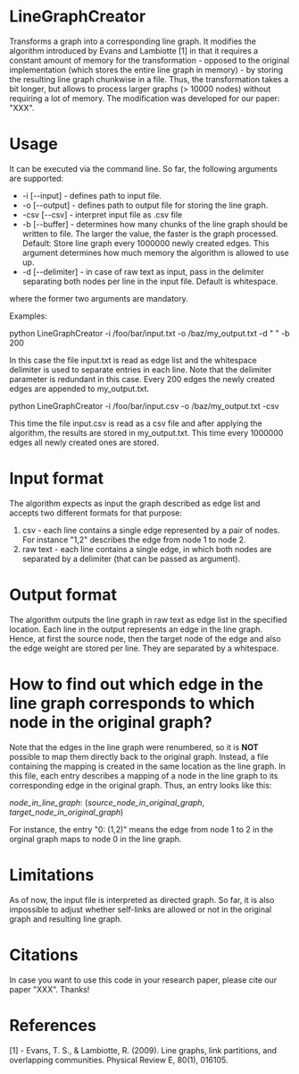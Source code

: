 LineGraphCreator
================
Transforms a graph into a corresponding line graph.
It modifies the algorithm introduced by Evans and Lambiotte [1] in that it requires a constant amount of memory for the transformation  - opposed to the original implementation (which stores the entire line graph in memory) - by storing the resulting line graph chunkwise in a file. Thus, the transformation takes a bit longer, but allows to process larger graphs (> 10000 nodes) without requiring a lot of memory.
The modification was developed for our paper: "XXX".


Usage
=====
It can be executed via the command line. So far, the following arguments are supported:

* -i [--input] - defines path to input file.
* -o [--output] - defines path to output file for storing the line graph.
* -csv [--csv] - interpret input file as .csv file
* -b [--buffer] - determines how many chunks of the line graph should be written to file. The larger the value, the faster is the graph processed. Default: Store line graph every 1000000 newly created edges. This argument determines    how much memory the algorithm is allowed to use up.
* -d [--delimiter] - in case of raw text as input, pass in the delimiter separating both nodes per line in the input file. Default is whitespace.

where the former two arguments are mandatory.

Examples:

python LineGraphCreator -i /foo/bar/input.txt -o /baz/my_output.txt -d " " -b 200

In this case the file input.txt is read as edge list and the whitespace delimiter is used to separate entries in each line. Note that the delimiter parameter is redundant in this case. Every 200 edges the newly created edges are appended to my_output.txt.

python LineGraphCreator -i /foo/bar/input.csv -o /baz/my_output.txt -csv 

This time the file input.csv is read as a csv file and after applying the algorithm, the results are stored in my_output.txt. This time every 1000000 edges all newly created ones are stored.


Input format
============
The algorithm expects as input the graph described as edge list and accepts two different formats for that purpose:

1. csv - each line contains a single edge represented by a pair of nodes. For instance "1,2" describes the edge from node 1 to node 2.
2. raw text - each line contains a single edge, in which both nodes are separated by a delimiter (that can be passed as argument).


Output format
=============
The algorithm outputs the line graph in raw text as edge list in the specified location.
Each line in the output represents an edge in the line graph. Hence, at first the source node, then the target node of the edge and also the edge weight are stored per line. They are separated by a whitespace.


How to find out which edge in the line graph corresponds to which node in the original graph?
=============================================================================================
Note that the edges in the line graph were renumbered, so it is **NOT** possible to map them directly back to the original graph. Instead, a file containing the mapping is created in the same location as the line graph. In this file, each entry describes a mapping of a node in the line graph to its corresponding edge in the original graph. Thus, an entry looks like this: 

_node_in_line_graph_: (_source_node_in_original_graph_, _target_node_in_original_graph_)

For instance, the entry "0: (1,2)" means the edge from node 1 to 2 in the orginal graph maps to node 0 in the line graph.


Limitations
===========
As of now, the input file is interpreted as directed graph. So far, it is also impossible to adjust whether self-links are allowed or not in the original graph and resulting line graph.


Citations
=========
In case you want to use this code in your research paper, please cite our paper "XXX". Thanks!


References
==========
[1] - Evans, T. S., & Lambiotte, R. (2009). Line graphs, link partitions, and overlapping communities. Physical Review E, 80(1), 016105.
